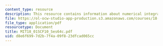 ```yaml
---
content_type: resource
description: This resource contains information about numerical integration, continued.
file: https://ol-ocw-studio-app-production.s3.amazonaws.com/courses/18-01sc-single-variable-calculus-fall-2010/d8e6f6997d2b7f4a09f823dfcad065cc_MIT18_01SCF10_Ses64c.pdf
file_type: application/pdf
resourcetype: Document
title: MIT18_01SCF10_Ses64c.pdf
uid: d8e6f699-7d2b-7f4a-09f8-23dfcad065cc
---
```

